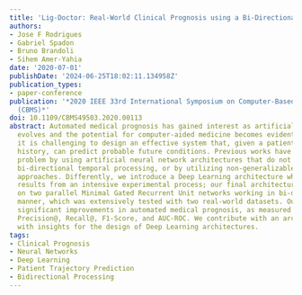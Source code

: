 ```yaml
---
title: 'Lig-Doctor: Real-World Clinical Prognosis using a Bi-Directional Neural Network'
authors:
- Jose F Rodrigues
- Gabriel Spadon
- Bruno Brandoli
- Sihem Amer-Yahia
date: '2020-07-01'
publishDate: '2024-06-25T18:02:11.134958Z'
publication_types:
- paper-conference
publication: '*2020 IEEE 33rd International Symposium on Computer-Based Medical Systems
  (CBMS)*'
doi: 10.1109/CBMS49503.2020.00113
abstract: Automated medical prognosis has gained interest as artificial intelligence
  evolves and the potential for computer-aided medicine becomes evident. Nevertheless,
  it is challenging to design an effective system that, given a patient's medical
  history, can predict probable future conditions. Previous works have tackled the
  problem by using artificial neural network architectures that do not benefit from
  bi-directional temporal processing, or by utilizing non-generalizable inference
  approaches. Differently, we introduce a Deep Learning architecture whose design
  results from an intensive experimental process; our final architecture is based
  on two parallel Minimal Gated Recurrent Unit networks working in bi-directional
  manner, which was extensively tested with two real-world datasets. Our results demonstrate
  significant improvements in automated medical prognosis, as measured with metrics
  Precision@, Recall@, F1-Score, and AUC-ROC. We contribute with an architecture and
  with insights for the design of Deep Learning architectures.
tags:
- Clinical Prognosis
- Neural Networks
- Deep Learning
- Patient Trajectory Prediction
- Bidirectional Processing
---
```

